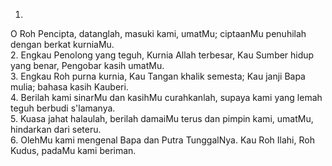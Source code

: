 1.
O Roh Pencipta, datanglah, masuki kami, umatMu;
ciptaanMu penuhilah dengan berkat kurniaMu.
<br>
2.
Engkau Penolong yang teguh, Kurnia Allah terbesar,
Kau Sumber hidup yang benar, Pengobar kasih umatMu.
<br>
3.
Engkau Roh purna kurnia, Kau Tangan khalik semesta;
Kau janji Bapa mulia; bahasa kasih Kauberi.
<br>
4.
Berilah kami sinarMu dan kasihMu curahkanlah,
supaya kami yang lemah teguh berbudi s'lamanya.
<br>
5.
Kuasa jahat halaulah, berilah damaiMu terus dan
pimpin kami, umatMu, hindarkan dari seteru.
<br>
6.
OlehMu kami mengenal Bapa dan Putra TunggalNya.
Kau Roh Ilahi, Roh Kudus, padaMu kami beriman.